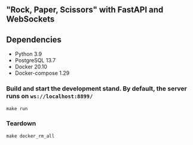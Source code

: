## "Rock, Paper, Scissors" with FastAPI and WebSockets 
## Dependencies
* Python 3.9
* PostgreSQL 13.7
* Docker 20.10
* Docker-compose 1.29

### Build and start the development stand. By default, the server runs on `ws://localhost:8899/`
    make run
### Teardown
    make docker_rm_all
